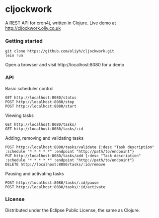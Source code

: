 # cljockwork

A REST API for cron4j, written in Clojure.
Live demo at http://cljockwork.oliy.co.uk

### Getting started

    git clone https://github.com/oliyh/cljockwork.git
    lein run

Open a browser and visit http://localhost:8080 for a demo

### API

Basic scheduler control

    GET http://localhost:8080/status
    POST http://localhost:8080/stop
    POST http://localhost:8080/start

Viewing tasks

	GET http://localhost:8080/tasks/
	GET http://localhost:8080/tasks/:id

Adding, removing and validating tasks

	POST http://localhost:8080/tasks/validate {:desc "Task description" :schedule "* * * * *" :endpoint "http://path/to/endpoint"}
	PUT http://localhost:8080/tasks/add {:desc "Task description" :schedule "* * * * *" :endpoint "http://path/to/endpoint"}
	DELETE http://localhost:8080/tasks/:id/remove

Pausing and activating tasks

	POST http://localhost:8080/tasks/:id/pause
	POST http://localhost:8080/tasks/:id/activate

### License

Distributed under the Eclipse Public License, the same as Clojure.

